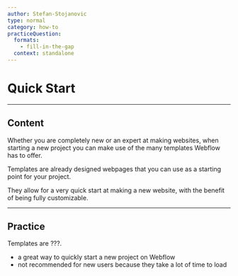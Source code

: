 ```yaml
---
author: Stefan-Stojanovic
type: normal
category: how-to
practiceQuestion:
  formats:
    - fill-in-the-gap
  context: standalone
---
```


# Quick Start


---

## Content

Whether you are completely new or an expert at making websites, when starting a new project you can make use of the many templates Webflow has to offer.

Templates are already designed webpages that you can use as a starting point for your project. 

They allow for a very quick start at making a new website, with the benefit of being fully customizable.


---

## Practice

Templates are ???.

- a great way to quickly start a new project on Webflow
- not recommended for new users because they take a lot of time to load
 

